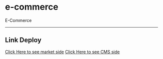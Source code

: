 # e-commerce

E-Commerce

---

## Link Deploy

[Click Here to see market side](https://toko-gunpla-marketplace.firebaseapp.com)
[Click Here to see CMS side](https://toko-gunpla-cms.firebaseapp.com)
